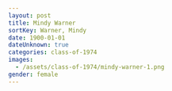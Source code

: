 ```yaml
---
layout: post
title: Mindy Warner
sortKey: Warner, Mindy
date: 1900-01-01
dateUnknown: true
categories: class-of-1974
images:
  - /assets/class-of-1974/mindy-warner-1.png
gender: female
---
```

